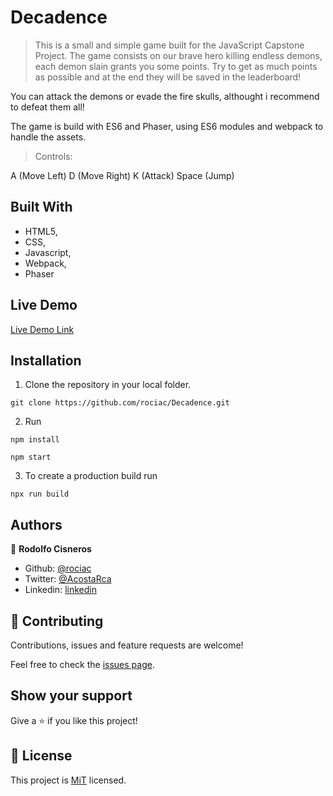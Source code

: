 # Decadence

> This is a small and simple game built for the JavaScript Capstone Project.
> The game consists on our brave hero killing endless demons, each demon slain grants you some points. Try to get as much points as possible and at the end they will be saved in the leaderboard!

You can attack the demons or evade the fire skulls, althought i recommend to defeat them all!

The game is build with ES6 and Phaser, using ES6 modules and webpack to handle the assets.

> Controls:

A (Move Left)
D (Move Right)
K (Attack)
Space (Jump)

## Built With

- HTML5,
- CSS,
- Javascript,
- Webpack,
- Phaser

## Live Demo

[Live Demo Link](https://epic-hoover-65ef82.netlify.app)

## Installation

1. Clone the repository in your local folder.

```
git clone https://github.com/rociac/Decadence.git
```

2. Run

```
npm install
```

```
npm start
```

3. To create a production build run

```
npx run build
```

## Authors

👤 **Rodolfo Cisneros**

- Github: [@rociac](https://github.com/rociac)
- Twitter: [@AcostaRca](https://twitter.com/AcostaRca)
- Linkedin: [linkedin](https://www.linkedin.com/in/rociac/)

## 🤝 Contributing

Contributions, issues and feature requests are welcome!

Feel free to check the [issues page](https://github.com/rociac/Decadence/issues).

## Show your support

Give a ⭐️ if you like this project!

## 📝 License

This project is [MiT](https://opensource.org/licenses/MIT) licensed.
